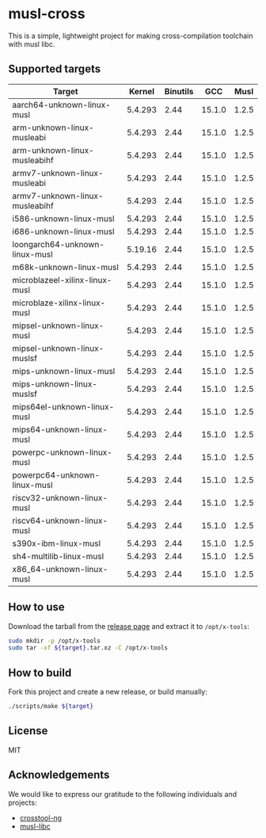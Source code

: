 # musl-cross

This is a simple, lightweight project for making cross-compilation toolchain with musl libc.

## Supported targets

| Target                         | Kernel  | Binutils | GCC    | Musl   |
|--------------------------------|---------|----------|--------|--------|
| aarch64-unknown-linux-musl     | 5.4.293 | 2.44     | 15.1.0 | 1.2.5  |
| arm-unknown-linux-musleabi     | 5.4.293 | 2.44     | 15.1.0 | 1.2.5  |
| arm-unknown-linux-musleabihf   | 5.4.293 | 2.44     | 15.1.0 | 1.2.5  |
| armv7-unknown-linux-musleabi   | 5.4.293 | 2.44     | 15.1.0 | 1.2.5  |
| armv7-unknown-linux-musleabihf | 5.4.293 | 2.44     | 15.1.0 | 1.2.5  |
| i586-unknown-linux-musl        | 5.4.293 | 2.44     | 15.1.0 | 1.2.5  |
| i686-unknown-linux-musl        | 5.4.293 | 2.44     | 15.1.0 | 1.2.5  |
| loongarch64-unknown-linux-musl | 5.19.16 | 2.44     | 15.1.0 | 1.2.5  |
| m68k-unknown-linux-musl        | 5.4.293 | 2.44     | 15.1.0 | 1.2.5  |
| microblazeel-xilinx-linux-musl | 5.4.293 | 2.44     | 15.1.0 | 1.2.5  |
| microblaze-xilinx-linux-musl   | 5.4.293 | 2.44     | 15.1.0 | 1.2.5  |
| mipsel-unknown-linux-musl      | 5.4.293 | 2.44     | 15.1.0 | 1.2.5  |
| mipsel-unknown-linux-muslsf    | 5.4.293 | 2.44     | 15.1.0 | 1.2.5  |
| mips-unknown-linux-musl        | 5.4.293 | 2.44     | 15.1.0 | 1.2.5  |
| mips-unknown-linux-muslsf      | 5.4.293 | 2.44     | 15.1.0 | 1.2.5  |
| mips64el-unknown-linux-musl    | 5.4.293 | 2.44     | 15.1.0 | 1.2.5  |
| mips64-unknown-linux-musl      | 5.4.293 | 2.44     | 15.1.0 | 1.2.5  |
| powerpc-unknown-linux-musl     | 5.4.293 | 2.44     | 15.1.0 | 1.2.5  |
| powerpc64-unknown-linux-musl   | 5.4.293 | 2.44     | 15.1.0 | 1.2.5  |
| riscv32-unknown-linux-musl     | 5.4.293 | 2.44     | 15.1.0 | 1.2.5  |
| riscv64-unknown-linux-musl     | 5.4.293 | 2.44     | 15.1.0 | 1.2.5  |
| s390x-ibm-linux-musl           | 5.4.293 | 2.44     | 15.1.0 | 1.2.5  |
| sh4-multilib-linux-musl        | 5.4.293 | 2.44     | 15.1.0 | 1.2.5  |
| x86_64-unknown-linux-musl      | 5.4.293 | 2.44     | 15.1.0 | 1.2.5  |

## How to use

Download the tarball from the [release page](https://github.com/cross-tools/musl-cross/releases) and extract it to `/opt/x-tools`:

```sh
sudo mkdir -p /opt/x-tools
sudo tar -xf ${target}.tar.xz -C /opt/x-tools
```

## How to build

Fork this project and create a new release, or build manually:

```sh
./scripts/make ${target}
```

## License

MIT

## Acknowledgements

We would like to express our gratitude to the following individuals and projects:

- [crosstool-ng](https://github.com/crosstool-ng/crosstool-ng)
- [musl-libc](https://musl.libc.org)
